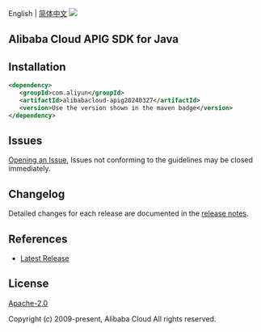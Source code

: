 English | [简体中文](README-CN.md)
![](https://aliyunsdk-pages.alicdn.com/icons/AlibabaCloud.svg)

## Alibaba Cloud APIG SDK for Java

## Installation

```xml
<dependency>
   <groupId>com.aliyun</groupId>
   <artifactId>alibabacloud-apig20240327</artifactId>
   <version>Use the version shown in the maven badge</version>
</dependency>
```

## Issues
[Opening an Issue](https://github.com/aliyun/alibabacloud-java-async-sdk/issues/new), Issues not conforming to the guidelines may be closed immediately.

## Changelog
Detailed changes for each release are documented in the [release notes](./ChangeLog.txt).

## References
* [Latest Release](https://github.com/aliyun/alibabacloud-async-java-sdk/)

## License
[Apache-2.0](http://www.apache.org/licenses/LICENSE-2.0)

Copyright (c) 2009-present, Alibaba Cloud All rights reserved.